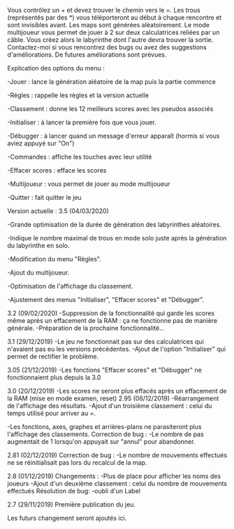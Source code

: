 Vous contrôlez un + et devez trouver le chemin vers le =. Les trous (représentés par des *) vous téléporteront au début à chaque rencontre et sont invisibles avant.
Les maps sont générées aléatoirement.
Le mode multijoueur vous permet de jouer à 2 sur deux calculatrices reliées par un câble. Vous créez alors le labyrinthe dont l'autre devra trouver la sortie.
Contactez-moi si vous rencontrez des bugs ou avez des suggestions d'améliorations. De futures améliorations sont prévues.

Explication des options du menu :

-Jouer : lance la génération aléatoire de la map puis la partie commence

-Règles : rappelle les règles et la version actuelle

-Classement : donne les 12 meilleurs scores avec les pseudos associés

-Initialiser : à lancer la première fois que vous jouer.

-Débugger : à lancer quand un message d'erreur apparaît (hormis si vous aviez appuyé sur "On")

-Commandes : affiche les touches avec leur utilité

-Effacer scores : efface les scores

-Multijoueur : vous permet de jouer au mode multijoueur

-Quitter : fait quitter le jeu

Version actuelle : 3.5 (04/03/2020)

-Grande optimisation de la durée de génération des labyrinthes aléatoires.


-Indique le nombre maximal de trous en mode solo juste après la génération du labyrinthe en solo.

-Modification du menu "Règles".

-Ajout du multijoueur.

-Optimisation de l'affichage du classement.

-Ajustement des menus "Initialiser", "Effacer scores" et "Débugger".


3.2 (09/02/2020)
-Suppression de la fonctionnalité qui garde les scores même après un effacement de la RAM : ça ne fonctionne pas de manière 
générale.
-Préparation de la prochaine fonctionnalité...

3.1 (29/12/2019)
-Le jeu ne fonctionnait pas sur des calculatrices qui n'avaient pas eu les versions précédentes.
-Ajout de l'option "Initialiser" qui permet de rectifier le problème.

3.05 (21/12/2019)
-Les fonctions "Effacer scores" et "Débugger" ne fonctionnaient plus depuis la 3.0

3.0 (20/12/2019)
-Les scores ne seront plus effacés après un effacement de la RAM (mise en mode examen, reset)
2.95 (06/12/2019)
-Réarrangement de l'affichage des résultats.
-Ajout d'un troisième classement : celui du temps utilisé pour arriver au =.

-Les fonctions, axes, graphes et arrières-plans ne parasiteront plus l'affichage des classements.
Correction de bug :
-Le nombre de pas augmentait de 1 lorsqu'on appuyait sur "annul" pour abandonner.

2.81 (02/12/2019)
Correction de bug :
-Le nombre de mouvements effectués ne se réinitialisait pas lors du recalcul de la map.

2.8 (01/12/2019)
Changements :
-Plus de place pour afficher les noms des joueurs
-Ajout d'un deuxième classement : celui du nombre de mouvements effectués
Résolution de bug:
-oubli d'un Label

2.7 (29/11/2019)
Première publication du jeu.

Les futurs changement seront ajoutés ici.
